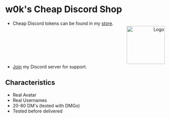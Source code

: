 #                                 w0k's Cheap Discord Shop
- Cheap Discord tokens can be found in my [store](https://sellix.io/w0k). <div align="right"><a href="https://sellix.io/w0k"><img src="https://i.imgur.com/WrNScVo.png" alt="Logo" width="120" height="120"></a></div>
- [Join](https://discord.com/invite/d2mrmuCjeP) my Discord server for support.

## Characteristics
- Real Avatar
- Real Usernames
- 20-80 DM's (tested with DMGo)
- Tested before delivered
